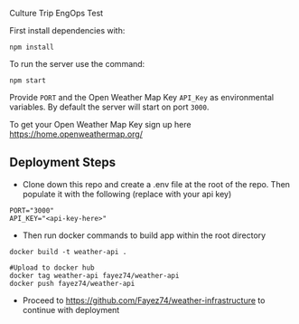 Culture Trip EngOps Test

First install dependencies with: 

```
npm install
```

To run the server use the command: 
```
npm start
```

Provide `PORT` and the Open Weather Map Key `API_Key` as environmental variables.
By default the server will start on port `3000`.

To get your Open Weather Map Key sign up here https://home.openweathermap.org/

## Deployment Steps
- Clone down this repo and create a .env file at the root of the repo. Then populate it with the following (replace with your api key)

```
PORT="3000"
API_KEY="<api-key-here>"
```
- Then run docker commands to build app within the root directory
```
docker build -t weather-api .

#Upload to docker hub
docker tag weather-api fayez74/weather-api
docker push fayez74/weather-api

```
- Proceed to https://github.com/Fayez74/weather-infrastructure to continue with deployment